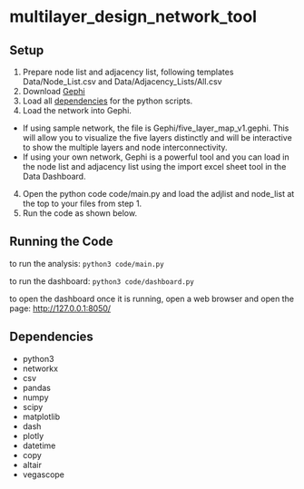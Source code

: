 # multilayer_design_network_tool

## Setup
1. Prepare node list and adjacency list, following templates Data/Node_List.csv and Data/Adjacency_Lists/All.csv
2. Download [Gephi](https://gephi.org/)
3. Load all [dependencies](##dependencies "Goto dependencies") for the python scripts.
3. Load the network into Gephi.
  * If using sample network, the file is Gephi/five_layer_map_v1.gephi. This will allow you to visualize the five layers distinctly and will be interactive to show the multiple layers and node interconnectivity.
  * If using your own network, Gephi is a powerful tool and you can load in the node list and adjacency list using the import excel sheet tool in the Data Dashboard.
4. Open the python code code/main.py and load the adjlist and node_list at the top to your files from step 1.
5. Run the code as shown below.

## Running the Code
to run the analysis: `python3 code/main.py`

to run the dashboard: `python3 code/dashboard.py`

to open the dashboard once it is running, open a web browser and open the page: http://127.0.0.1:8050/

## Dependencies
* python3
* networkx
* csv
* pandas
* numpy
* scipy
* matplotlib
* dash
* plotly
* datetime
* copy
* altair
* vegascope
